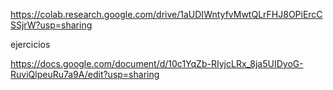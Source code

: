 https://colab.research.google.com/drive/1aUDIWntyfvMwtQLrFHJ8OPiErcCSSjrW?usp=sharing

ejercicios

https://docs.google.com/document/d/10c1YqZb-RIyjcLRx_8ja5UIDyoG-RuviQlpeuRu7a9A/edit?usp=sharing
